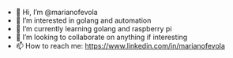 - 👋 Hi, I’m @marianofevola
- 👀 I’m interested in golang and automation
- 🌱 I’m currently learning golang and raspberry pi
- 💞️ I’m looking to collaborate on anything if interesting
- 📫 How to reach me: https://www.linkedin.com/in/marianofevola

<!---
marianofevola/marianofevola is a ✨ special ✨ repository because its `README.md` (this file) appears on your GitHub profile.
You can click the Preview link to take a look at your changes.
--->
